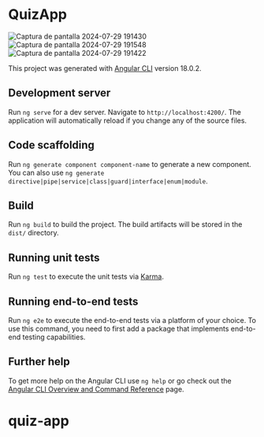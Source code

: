 # QuizApp
![Captura de pantalla 2024-07-29 191430](https://github.com/user-attachments/assets/ed9c0a22-abd9-448c-a2ac-0395f144ce14)
![Captura de pantalla 2024-07-29 191548](https://github.com/user-attachments/assets/b72c46c2-15b3-4f57-af1a-2fd615660eb7)
![Captura de pantalla 2024-07-29 191422](https://github.com/user-attachments/assets/9f6bd675-424c-457e-a151-3682afa78694)

This project was generated with [Angular CLI](https://github.com/angular/angular-cli) version 18.0.2.

## Development server

Run `ng serve` for a dev server. Navigate to `http://localhost:4200/`. The application will automatically reload if you change any of the source files.

## Code scaffolding

Run `ng generate component component-name` to generate a new component. You can also use `ng generate directive|pipe|service|class|guard|interface|enum|module`.

## Build

Run `ng build` to build the project. The build artifacts will be stored in the `dist/` directory.

## Running unit tests

Run `ng test` to execute the unit tests via [Karma](https://karma-runner.github.io).

## Running end-to-end tests

Run `ng e2e` to execute the end-to-end tests via a platform of your choice. To use this command, you need to first add a package that implements end-to-end testing capabilities.

## Further help

To get more help on the Angular CLI use `ng help` or go check out the [Angular CLI Overview and Command Reference](https://angular.dev/tools/cli) page.
# quiz-app
